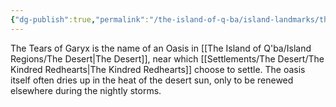 ```yaml
---
{"dg-publish":true,"permalink":"/the-island-of-q-ba/island-landmarks/the-tears-of-garyx/"}
---
```



The Tears of Garyx is the name of an Oasis in [[The Island of Q'ba/Island Regions/The Desert\|The Desert]], near which [[Settlements/The Desert/The Kindred Redhearts\|The Kindred Redhearts]] choose to settle. The oasis itself often dries up in the heat of the desert sun, only to be renewed elsewhere during the nightly storms.